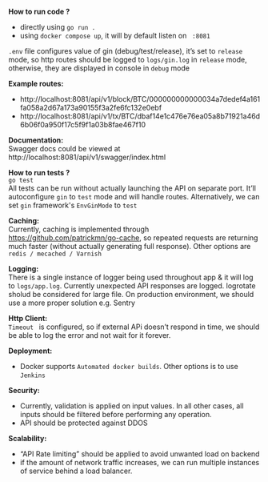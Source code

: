 **How to run code ?**  
- directly using `go run .`
- using `docker compose up`, it will by default listen on ` :8081`

`.env` file configures value of gin (debug/test/release), it’s set to `release` mode, so http routes should be logged to `logs/gin.log` in `release` mode, otherwise, they are displayed in console in `debug` mode

**Example routes:**  
- http://localhost:8081/api/v1/block/BTC/000000000000034a7dedef4a161fa058a2d67a173a90155f3a2fe6fc132e0ebf
- http://localhost:8081/api/v1/tx/BTC/dbaf14e1c476e76ea05a8b71921a46d6b06f0a950f17c5f9f1a03b8fae467f10

**Documentation:**  
Swagger docs could be viewed at http://localhost:8081/api/v1/swagger/index.html

**How to run tests ?**  
`go test `  
All tests can be run without actually launching the API on separate port. It’ll autoconfigure `gin` to `test` mode and will handle routes. 
Alternatively, we can set `gin` framework's `EnvGinMode` to `test` 

**Caching:**  
Currently, caching is implemented through https://github.com/patrickmn/go-cache, so repeated requests are returning much faster (without actually generating full response). Other options are `redis / mecached / Varnish`

**Logging:**  
There is a single instance of logger being used throughout app & it will log to `logs/app.log`. Currently unexpected API responses are logged.
logrotate sholud be considered for large file. On production environment, we should use a more proper solution e.g. Sentry

**Http Client:**  
`Timeout ` is configured, so if external APi doesn’t respond in time, we should be able to log the error and not wait for it forever.

**Deployment:**  
- Docker supports `Automated docker builds`. Other options is to use `Jenkins` 

**Security:**  
- Currently, validation is applied on input values. In all other cases, all inputs should be filtered before performing any operation.
- API should be protected against DDOS

**Scalability:**
- “API Rate limiting” should be applied to avoid unwanted load on backend
- if the amount of network traffic increases, we can run multiple instances of service behind a load balancer.